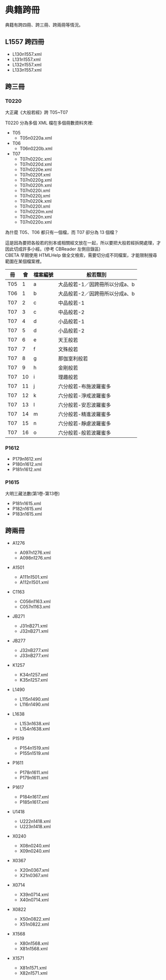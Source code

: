 # 典籍跨冊

典籍有跨四冊、跨三冊、跨兩冊等情況。

## L1557 跨四冊

* L130n1557.xml
* L131n1557.xml
* L132n1557.xml
* L133n1557.xml

## 跨三冊

### T0220

大正藏《大般若經》跨 T05~T07

T0220 分為多個 XML 檔在多個冊數資料夾裡:

* T05
  * T05n0220a.xml
* T06
  * T06n0220b.xml
* T07
  * T07n0220c.xml
  * T07n0220d.xml
  * T07n0220e.xml
  * T07n0220f.xml
  * T07n0220g.xml
  * T07n0220h.xml
  * T07n0220i.xml
  * T07n0220j.xml
  * T07n0220k.xml
  * T07n0220l.xml
  * T07n0220m.xml
  * T07n0220n.xml
  * T07n0220o.xml

為什麼 T05、T06 都只有一個檔，而 T07 卻分為 13 個檔？

這是因為要把各般若的別本或相關經文放在一起，所以要把大般若經拆開處理，才因此切成許多小經。(參考 CBReader 左側目錄區)  
CBETA 早期使用 HTMLHelp 做全文檢索，需要切分成不同檔案，才能限制搜尋範圍在某個檔案裡。

冊 | 會 | 檔案編號 | 般若類別
--- | --- | --- | -------------------------
T05 | 1  | a | 大品般若-1／因跨冊所以分成a、b
T06 | 1  | b | 大品般若-2／因跨冊所以分成a、b
T07 | 2  | c | 中品般若-1
T07 | 3  | c | 中品般若-2
T07 | 4  | d | 小品般若-1
T07 | 5  | d | 小品般若-2
T07 | 6  | e | 天王般若
T07 | 7  | f | 文殊般若
T07 | 8  | g | 那伽室利般若
T07 | 9  | h | 金剛般若
T07 | 10 | i | 理趣般若
T07 | 11 | j | 六分般若-布施波羅蜜多
T07 | 12 | k | 六分般若-淨戒波羅蜜多
T07 | 13 | l | 六分般若-安忍波羅蜜多
T07 | 14 | m | 六分般若-精進波羅蜜多
T07 | 15 | n | 六分般若-靜慮波羅蜜多
T07 | 16 | o | 六分般若-般若波羅蜜多

### P1612

* P179n1612.xml
* P180n1612.xml
* P181n1612.xml

### P1615

大明三藏法數(第1卷-第13卷)

* P181n1615.xml
* P182n1615.xml
* P183n1615.xml

## 跨兩冊

* A1276
  * A097n1276.xml
  * A098n1276.xml

* A1501
  * A111n1501.xml
  * A112n1501.xml

* C1163
  * C056n1163.xml
  * C057n1163.xml

* JB271
  * J31nB271.xml
  * J32nB271.xml

* JB277
  * J32nB277.xml
  * J33nB277.xml

* K1257
  * K34n1257.xml
  * K35n1257.xml

* L1490
  * L115n1490.xml
  * L116n1490.xml

* L1638
  * L153n1638.xml
  * L154n1638.xml

* P1519
  * P154n1519.xml
  * P155n1519.xml

* P1611
  * P178n1611.xml
  * P179n1611.xml

* P1617
  * P184n1617.xml
  * P185n1617.xml

* U1418
  * U222n1418.xml
  * U223n1418.xml

* X0240
  * X08n0240.xml
  * X09n0240.xml

* X0367
  * X20n0367.xml
  * X21n0367.xml

* X0714
  * X39n0714.xml
  * X40n0714.xml

* X0822
  * X50n0822.xml
  * X51n0822.xml

* X1568
  * X80n1568.xml
  * X81n1568.xml

* X1571
  * X81n1571.xml
  * X82n1571.xml
